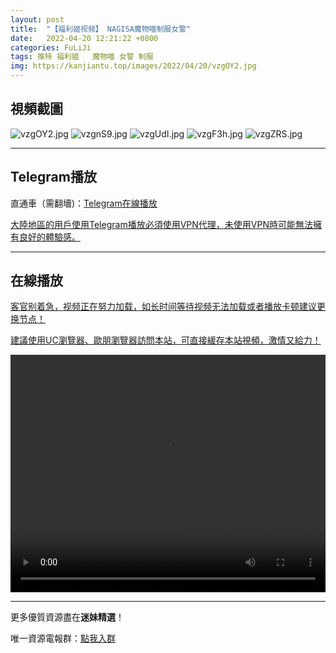 ```yaml
---
layout: post
title:  "【福利姬视频】 NAGISA魔物喵制服女警"
date:   2022-04-20 12:21:22 +0800
categories: FuLiJi
tags: 推特 福利姬   魔物喵 女警 制服
img: https://kanjiantu.top/images/2022/04/20/vzgOY2.jpg
---
```



## 視頻截圖

![vzgOY2.jpg](https://kanjiantu.top/images/2022/04/20/vzgOY2.jpg)
![vzgnS9.jpg](https://kanjiantu.top/images/2022/04/20/vzgnS9.jpg)
![vzgUdI.jpg](https://kanjiantu.top/images/2022/04/20/vzgUdI.jpg)
![vzgF3h.jpg](https://kanjiantu.top/images/2022/04/20/vzgF3h.jpg)
![vzgZRS.jpg](https://kanjiantu.top/images/2022/04/20/vzgZRS.jpg)

* * *
## Telegram播放

直通車（需翻墻)：[Telegram在線播放](https://t.me/mimeijingxuan/785)


<u>大陸地區的用戶使用Telegram播放必須使用VPN代理，未使用VPN時可能無法擁有良好的體驗感。</u> 
* * *
## 在線播放
<u>客官别着急，视频正在努力加载，如长时间等待视频无法加载或者播放卡顿建议更换节点！</u>

<u>建議使用UC瀏覽器、歐朋瀏覽器訪問本站，可直接緩存本站視頻，激情又給力！</u>
<center><video src="https://cdn.publer.io/uploads/videos/625ec49bdb27975c0c3f4f58/b70523516ef2ac9a2156f2bb87dc41be.mp4" width="100%" height="380px" controls="controls"></video></center>

* * *
更多優質資源盡在**迷妹精選**！

唯一資源電報群：[點我入群](https://t.me/mimeijingxuan)


